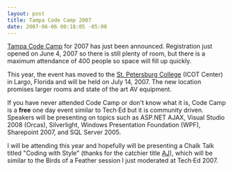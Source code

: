 ```yaml
---
layout: post
title: Tampa Code Camp 2007
date: 2007-06-06 00:18:05 -05:00
---
```


[Tampa Code Camp](http://www.tampacodecamp.com/Default.aspx) for 2007 has just been announced. Registration just opened on June 4, 2007 so there is still plenty of room, but there is a maximum attendance of 400 people so space will fill up quickly.

This year, the event has moved to the [St. Petersburg College](http://www.tampacodecamp.com/Location.aspx) (ICOT Center) in Largo, Florida and will be held on July 14, 2007. The new location promises larger rooms and state of the art AV equipment.

If you have never attended Code Camp or don't know what it is, Code Camp is a **free** one day event similar to Tech·Ed but it is community driven. Speakers will be presenting on topics such as ASP.NET AJAX, Visual Studio 2008 (Orcas), Silverlight, Windows Presentation Foundation (WPF), Sharepoint 2007, and SQL Server 2005.

I will be attending this year and hopefully will be presenting a Chalk Talk titled "Coding with Style" (thanks for the catchier title [AJ](http://geekswithblogs.net/AJWarnock/archives.aspx)), which will be similar to the Birds of a Feather session I just moderated at Tech·Ed 2007.
